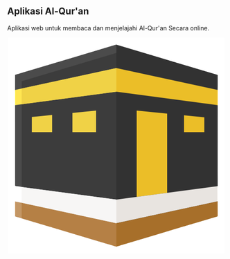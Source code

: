 
## Aplikasi Al-Qur'an

Aplikasi web untuk membaca dan menjelajahi Al-Qur'an Secara online.

<div align="center">
    <img src="views/img/kabah.png" alt="Logo Aplikasi" />
</div>


